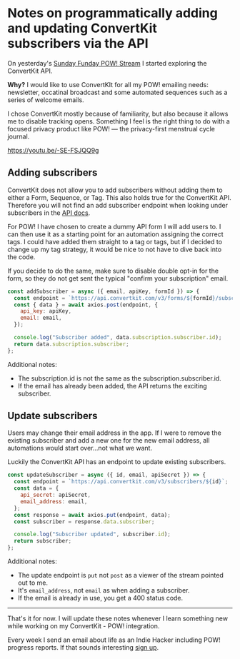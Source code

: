 # Notes on programmatically adding and updating ConvertKit subscribers via the API

On yesterday's [Sunday Funday POW! Stream](https://youtu.be/-SE-FSJQQ9g) I started exploring the ConvertKit API.

**Why?** I would like to use ConvertKIt for all my POW! emailing needs: newsletter, occatinal broadcast and some automated sequences such as a series of welcome emails.

I chose ConvertKit mostly because of familiarity, but also because it allows me to disable tracking opens. Something I feel is the right thing to do with a focused privacy product like POW! — the privacy-first menstrual cycle journal.

https://youtu.be/-SE-FSJQQ9g

## Adding subscribers

ConvertKit does not allow you to add subscribers without adding them to either a Form, Sequence, or Tag. This also holds true for the ConvertKit API. Therefore you will not find an add subscriber endpoint when looking under subscribers in the [API docs](https://developers.convertkit.com/).

For POW! I have chosen to create a dummy API form I will add users to. I can then use it as a starting point for an automation assigning the correct tags. I could have added them straight to a tag or tags, but if I decided to change up my tag strategy, it would be nice to not have to dive back into the code.

If you decide to do the same, make sure to disable double opt-in for the form, so they do not get sent the typical "confirm your subscription" email.

```js
const addSubscriber = async ({ email, apiKey, formId }) => {
  const endpoint = `https://api.convertkit.com/v3/forms/${formId}/subscribe`;
  const { data } = await axios.post(endpoint, {
    api_key: apiKey,
    email: email,
  });

  console.log("Subscriber added", data.subscription.subscriber.id);
  return data.subscription.subscriber;
};
```

Additional notes:

- The subscription.id is not the same as the subscription.subscriber.id.
- If the email has already been added, the API returns the exciting subscriber.

## Update subscribers

Users may change their email address in the app. If I were to remove the existing subscriber and add a new one for the new email address, all automations would start over...not what we want.

Luckily the ConvertKit API has an endpoint to update existing subscribers.

```js
const updateSubscriber = async ({ id, email, apiSecret }) => {
  const endpoint = `https://api.convertkit.com/v3/subscribers/${id}`;
  const data = {
    api_secret: apiSecret,
    email_address: email,
  };
  const response = await axios.put(endpoint, data);
  const subscriber = response.data.subscriber;

  console.log("Subscriber updated", subscriber.id);
  return subscriber;
};
```

Additional notes:

- The update endpoint is `put` not `post` as a viewer of the stream pointed out to me.
- It's `email_address`, not `email` as when adding a subscriber.
- If the email is already in use, you get a 400 status code.

---

That's it for now. I will update these notes whenever I learn something new while working on my ConvertKit - POW! integration.

Every week I send an email about life as an Indie Hacker including POW! progress reports. If that sounds interesting [sign up](https://lillylabs.ck.page/dd43ca06fe).
